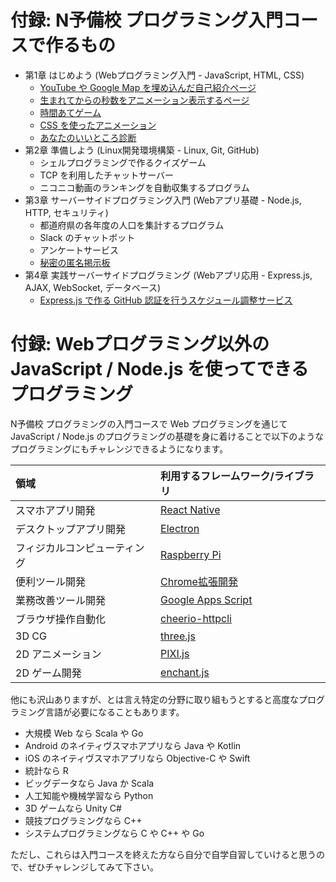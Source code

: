 # 付録: N予備校 プログラミング入門コースで作るもの

- 第1章 はじめよう (Webプログラミング入門 - JavaScript, HTML, CSS)
  - [YouTube や Google Map を埋め込んだ自己紹介ページ](https://progedu.github.io/intro-sample/self-introduction.html)
  - [生まれてからの秒数をアニメーション表示するページ](https://progedu.github.io/intro-sample/js-function.html)
  - [時間あてゲーム](https://progedu.github.io/intro-sample/js-object.html)
  - [CSS を使ったアニメーション](https://progedu.github.io/intro-sample/css-programming.html)
  - [あなたのいいところ診断](https://progedu.github.io/intro-sample/assessment.html)
- 第2章 準備しよう (Linux開発環境構築 - Linux, Git, GitHub)
  - シェルプログラミングで作るクイズゲーム
  - TCP を利用したチャットサーバー
  - ニコニコ動画のランキングを自動収集するプログラム
- 第3章 サーバーサイドプログラミング入門 (Webアプリ基礎 - Node.js, HTTP, セキュリティ)
  - 都道府県の各年度の人口を集計するプログラム
  - Slack のチャットボット
  - アンケートサービス
  - [秘密の匿名掲示板](https://gentle-ridge-47938.herokuapp.com/posts)
- 第4章 実践サーバーサイドプログラミング (Webアプリ応用 - Express.js, AJAX, WebSocket, データベース)
  - [Express.js で作る GitHub 認証を行うスケジュール調整サービス](https://quiet-inlet-37697.herokuapp.com/)

# 付録: Webプログラミング以外の JavaScript / Node.js を使ってできるプログラミング

N予備校 プログラミングの入門コースで Web プログラミングを通じて JavaScript / Node.js のプログラミングの基礎を身に着けることで以下のようなプログラミングにもチャレンジできるようになります。

| 領域 | 利用するフレームワーク/ライブラリ |
|:---- |:---- |
| スマホアプリ開発 | [React Native](https://facebook.github.io/react-native/) |
| デスクトップアプリ開発 | [Electron](https://electron.atom.io/) |
| フィジカルコンピューティング | [Raspberry Pi](https://www.raspberrypi.org/) |
| 便利ツール開発 | [Chrome拡張開発](https://developer.chrome.com/extensions/getstarted) | 
| 業務改善ツール開発 | [Google Apps Script](https://developers.google.com/apps-script/) | 
| ブラウザ操作自動化 | [cheerio-httpcli](https://www.npmjs.com/package/cheerio-httpcli) | 
| 3D CG | [three.js](https://threejs.org/) |
| 2D アニメーション | [PIXI.js](http://www.pixijs.com/) |
| 2D ゲーム開発 | [enchant.js](http://enchantjs.com/ja/) |

他にも沢山ありますが、とは言え特定の分野に取り組もうとすると高度なプログラミング言語が必要になることもあります。

- 大規模 Web なら Scala や Go
- Android のネイティヴスマホアプリなら Java や Kotlin
- iOS のネイティヴスマホアプリなら Objective-C や Swift
- 統計なら R
- ビッグデータなら Java か Scala
- 人工知能や機械学習なら Python
- 3D ゲームなら Unity C#
- 競技プログラミングなら C++
- システムプログラミングなら C や C++ や Go

ただし、これらは入門コースを終えた方なら自分で自学自習していけると思うので、ぜひチャレンジしてみて下さい。
